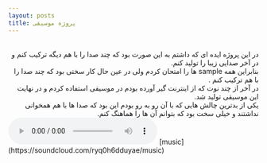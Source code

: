 ```yaml
---
layout: posts
title: پروژه موسیقی
---
```


<div dir="rtl">
<br>در این پروژه ایده ای که داشتم به این صورت بود که چند صدا را با هم دیگه ترکیب کنم و در آخر صدایی زیبا را تولید کنم.
<br>بنابراین همه sample ها را امتحان کردم ولی در عین حال کار سختی بود که چند صدا را با هم ترکیب کنم .
<br>در آخر از چند نوت که از اینترنت گیر آورده بودم در موسیقی استفاده کردم و در نهایت این موسیقی تولید شد.
<br>یکی از بدترین چالش هایی که با آن رو به رو بودم این بود که صدا ها با هم همخوانی نداشتند و خیلی سخت بود که بتوانم آن ها را هماهنگ کنم.
</div>
<audio controls>
    <source src="C:\git\fc\FC99001\sonic pi\music.wav" type="audio/wav">
</audio>
[music](https://soundcloud.com/ryq0h6dduyae/music)

